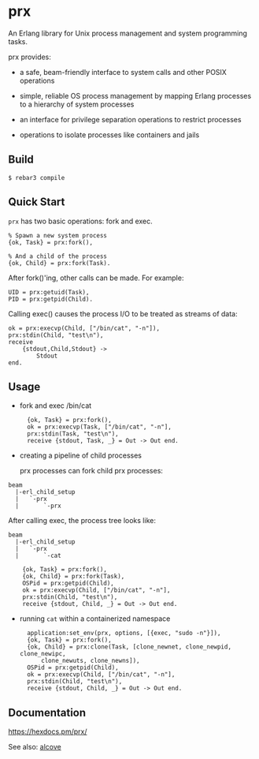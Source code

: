 # prx

An Erlang library for Unix process management and system programming
tasks.

prx provides:

* a safe, beam-friendly interface to system calls and other POSIX operations

* simple, reliable OS process management by mapping Erlang processes to
  a hierarchy of system processes

* an interface for privilege separation operations to restrict processes

* operations to isolate processes like containers and jails

## Build

```
$ rebar3 compile
```

## Quick Start

`prx` has two basic operations: fork and exec.

```
% Spawn a new system process
{ok, Task} = prx:fork(),

% And a child of the process
{ok, Child} = prx:fork(Task).
```

After fork()'ing, other calls can be made. For example:

```
UID = prx:getuid(Task),
PID = prx:getpid(Child).
```

Calling exec() causes the process I/O to be treated as streams of data:

```
ok = prx:execvp(Child, ["/bin/cat", "-n"]),
prx:stdin(Child, "test\n"),
receive
    {stdout,Child,Stdout} ->
        Stdout
end.
```

## Usage

* fork and exec /bin/cat

  ```
    {ok, Task} = prx:fork(),
    ok = prx:execvp(Task, ["/bin/cat", "-n"],
    prx:stdin(Task, "test\n"),
    receive {stdout, Task, _} = Out -> Out end.
  ```

* creating a pipeline of child processes

  prx processes can fork child prx processes:

```
beam
  |-erl_child_setup
  |   `-prx
  |       `-prx
```

After calling exec, the process tree looks like:

```
beam
  |-erl_child_setup
  |   `-prx
  |       `-cat
```

```
    {ok, Task} = prx:fork(),
    {ok, Child} = prx:fork(Task),
    OSPid = prx:getpid(Child),
    ok = prx:execvp(Child, ["/bin/cat", "-n"],
    prx:stdin(Child, "test\n"),
    receive {stdout, Child, _} = Out -> Out end.
```

* running `cat` within a containerized namespace

  ```
    application:set_env(prx, options, [{exec, "sudo -n"}]),
    {ok, Task} = prx:fork(),
    {ok, Child} = prx:clone(Task, [clone_newnet, clone_newpid, clone_newipc,
        clone_newuts, clone_newns]),
    OSPid = prx:getpid(Child),
    ok = prx:execvp(Child, ["/bin/cat", "-n"],
    prx:stdin(Child, "test\n"),
    receive {stdout, Child, _} = Out -> Out end.
  ```

## Documentation

https://hexdocs.pm/prx/

See also: [alcove](https://hexdocs.pm/alcove/)
